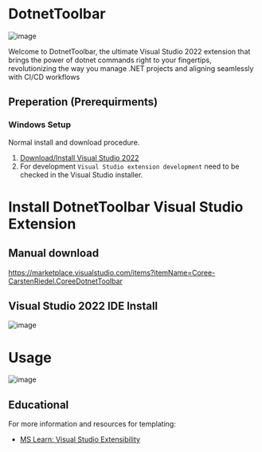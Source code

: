 # DotnetToolbar

![image](https://user-images.githubusercontent.com/97656046/282954887-1d691cb1-b24b-4827-be11-c96cd83d5a12.png)

Welcome to DotnetToolbar, the ultimate Visual Studio 2022 extension that brings the power of dotnet commands right to your fingertips, revolutionizing the way you manage .NET projects and aligning seamlessly with CI/CD workflows

## Preperation (Prerequirments)
  
### Windows Setup

Normal install and download procedure.
  1. [Download/Install Visual Studio 2022](https://visualstudio.microsoft.com/downloads/)
  2. For development `Visual Studio extension development` need to be checked in the Visual Studio installer.

# Install DotnetToolbar Visual Studio Extension

## Manual download
https://marketplace.visualstudio.com/items?itemName=Coree-CarstenRiedel.CoreeDotnetToolbar

## Visual Studio 2022 IDE Install
![image](https://user-images.githubusercontent.com/97656046/285142705-52f226a2-1e5d-4093-9e6a-7402e6b43870.png)

# Usage
![image](https://github.com/carsten-riedel/Coree.VisualStudio.DotnetToolbar/assets/97656046/32269767-d4ba-4eca-89b5-48592c6706ba)


## Educational

For more information and resources for templating:
  - [MS Learn: Visual Studio Extensibility](https://learn.microsoft.com/en-US/visualstudio/extensibility/?view=vs-2022)


